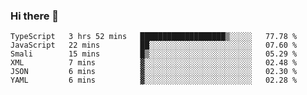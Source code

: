 ### Hi there 👋

<!--START_SECTION:waka-->

```text
TypeScript   3 hrs 52 mins   ███████████████████▒░░░░░   77.78 %
JavaScript   22 mins         ██░░░░░░░░░░░░░░░░░░░░░░░   07.60 %
Smali        15 mins         █▒░░░░░░░░░░░░░░░░░░░░░░░   05.29 %
XML          7 mins          ▓░░░░░░░░░░░░░░░░░░░░░░░░   02.48 %
JSON         6 mins          ▓░░░░░░░░░░░░░░░░░░░░░░░░   02.30 %
YAML         6 mins          ▓░░░░░░░░░░░░░░░░░░░░░░░░   02.28 %
```

<!--END_SECTION:waka-->
